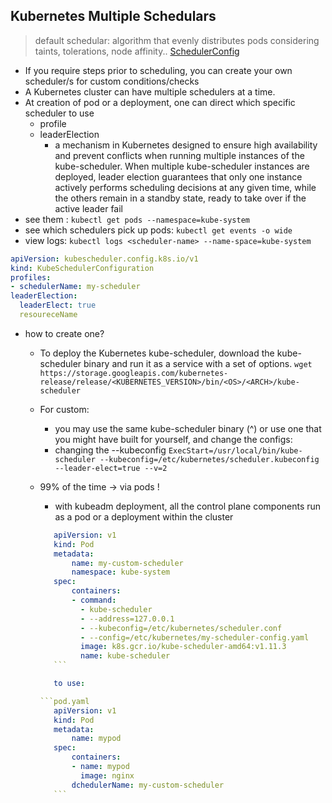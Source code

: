 ## Kubernetes Multiple Schedulars

> default schedular: algorithm that evenly distributes pods considering taints, tolerations, node affinity.. 
> [SchedulerConfig](https://kubernetes.io/docs/reference/scheduling/config/)

* If you require steps prior to scheduling, you can create your own scheduler/s for custom conditions/checks
* A Kubernetes cluster can have multiple schedulers at a time.
* At creation of pod or a deployment, one can direct which specific scheduler to use
    * profile 
    * leaderElection 
        * a mechanism in Kubernetes designed to ensure high availability and prevent conflicts when running multiple instances of the kube-scheduler. When multiple kube-scheduler instances are deployed, leader election guarantees that only one instance actively performs scheduling decisions at any given time, while the others remain in a standby state, ready to take over if the active leader fail
* see them : `kubectl get pods --namespace=kube-system`
* see which schedulers pick up pods: 
```kubectl get events -o wide```
* view logs:
```kubectl logs <scheduler-name> --name-space=kube-system```

```my-scheduler-config.yaml
apiVersion: kubescheduler.config.k8s.io/v1
kind: KubeSchedulerConfiguration
profiles:
- schedulerName: my-scheduler
leaderElection:
  leaderElect: true
  resoureceName
```

* how to create one?
    * To deploy the Kubernetes kube-scheduler, download the kube-scheduler binary and run it as a service with a set of options.
    `wget https://storage.googleapis.com/kubernetes-release/release/<KUBERNETES_VERSION>/bin/<OS>/<ARCH>/kube-scheduler`
    * For custom: 
        * you may use the same kube-scheduler binary (^) or use one that you might have built for yourself, and change the configs:
        * changing the --kubeconfig
        ```ExecStart=/usr/local/bin/kube-scheduler --kubeconfig=/etc/kubernetes/scheduler.kubeconfig --leader-elect=true --v=2```
    * 99% of the time -> via pods !
        * with kubeadm deployment, all the control plane components run as a pod or a deployment within the cluster
         
         ```pod.yaml
            apiVersion: v1
            kind: Pod
            metadata:
                name: my-custom-scheduler
                namespace: kube-system
            spec:
                containers:
                - command:
                  - kube-scheduler
                  - --address=127.0.0.1
                  - --kubeconfig=/etc/kubernetes/scheduler.conf
                  - --config=/etc/kubernetes/my-scheduler-config.yaml
                  image: k8s.gcr.io/kube-scheduler-amd64:v1.11.3
                  name: kube-scheduler
            ```

            to use:

         ```pod.yaml
            apiVersion: v1
            kind: Pod
            metadata:
                name: mypod
            spec:
                containers:
                - name: mypod
                  image: nginx
                dchedulerName: my-custom-scheduler
            ```